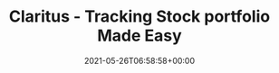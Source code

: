 ---
date: 2021-05-26T06:58:58+00:00
styleSource: scss/portfolio-lp.scss

url: /lp/stock-portfolio-tracking
type: lp
layout: stock-portfolio-tracking
content_class: landing-page home home-portfolio

title: Claritus - Tracking Stock portfolio Made Easy
heroTitle: Tracking <span class="is-green">Stock Portfolio</span> Made Easy
Description: It’s never been easier to track your stock portfolios. With Claritus you can track all your stock portfolios, assets and investments in one place.
thumbnail: /images/section-hero-portfolio.png
heroText: It’s never been easier to track your stock portfolios. With Claritus you can track all your stock portfolios, assets and investments in one place.
heroImg: /images/section-hero-portfolio.png

section1Title: Track and Control
section1Text: With real time data from more than 17,000 global financial institutions, brokerages, and other financial organizations, it’s never been easier to automatically keep track of your investments and assets.
section1Img: /images/section-1-portfolio.png
section1ImgLazy: /images/section-1-portfolio-min.png

section2Title: Nurture and Grow
section2Text: Analyze your wealth's performance over time easily and accurately, and enjoy cross-asset performance comparisons to help grow your wealth.
section2Img: /images/section-2-portfolio.png
section2ImgLazy: /images/section-2-portfolio-min.png

section3Title: All in One
section3Text: View all of your stock portfolios in a single glance so you can clearly see the risk level, returns, diversification, etc.
section3Img: /images/section-3-portfolio.png
section3ImgLazy: /images/section-3-portfolio-min.png

section4Title: Clear & Concise
section4Text: At Claritus, we believe that you should have a clear, and understandable view of your assets and investments - without requiring a Master’s degree in Finance!
section4Img: /images/clear-concise-stocks.svg
section4ImgLazy: /images/clear-concise-stocks-min.png

section5Title: What our early adopters are saying about us...
testimonials:
    - title: fantastic! The app is really well designed, loads very fast and I really appreciate the subtle details that have been included. I'm very happy to have found it.
      author: Richard F.
    - title: I really like using Claritus to keep track of all my assets and liabilities.
      author: Andress T.
    - title: I'm really excited to switch to Claritus as my primary tool and replace my old spreadsheet.
      author: Mike M.

section7Title: Privacy and Security Guaranteed
section7Text: We know your privacy and security are of the utmost importance to you, which is why we are committed to the highest standards of data security and encryption. With Claritus, you know your data is <span class="is-underline">for your eyes only</span>.
section7Img: /images/section-5.jpg
section7ImgLazy: /images/section-5-min.jpg
---